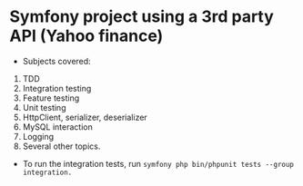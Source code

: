 # Symfony project using a 3rd party API (Yahoo finance)
- Subjects covered:
1. TDD
2. Integration testing
3. Feature testing
4. Unit testing
5. HttpClient, serializer, deserializer
6. MySQL interaction
7. Logging
8. Several other topics.

- To run the integration tests, run `symfony php bin/phpunit tests --group integration.`
